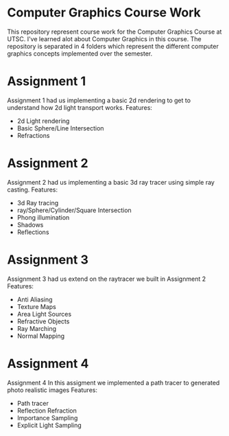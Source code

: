 # Computer Graphics Course Work
This repository represent course work for the Computer Graphics Course at UTSC. 
I've learned alot about Computer Graphics in this course. The repository is separated in 4 folders which represent the different computer graphics concepts implemented over the semester.


# Assignment 1
Assignment 1 had us implementing a basic 2d rendering to get to understand how 2d light transport works.
Features:
- 2d Light rendering 
- Basic Sphere/Line Intersection
- Refractions

# Assignment 2
Assignment 2 had us implementing a basic 3d ray tracer using simple ray casting.
Features:
- 3d Ray tracing
- ray/Sphere/Cylinder/Square Intersection
- Phong illumination
- Shadows
- Reflections

# Assignment 3
Assignment 3 had us extend on the raytracer we built in Assignment 2
Features:
- Anti Aliasing
- Texture Maps
- Area Light Sources
- Refractive Objects
- Ray Marching
- Normal Mapping

# Assignment 4
Assignment 4 In this assigment we implemented a path tracer to generated photo realistic images
Features:
- Path tracer
- Reflection Refraction
- Importance Sampling
- Explicit Light Sampling
